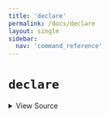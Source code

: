```yaml
---
title: 'declare'
permalink: /docs/declare
layout: single
sidebar:
  nav: 'command_reference'
---
```


# `declare`



<details>
  <summary>View Source</summary>

{% highlight sh %}

!fn --shellpen-private writeDSL writeln "declare $*"
{% endhighlight %}

</details>








